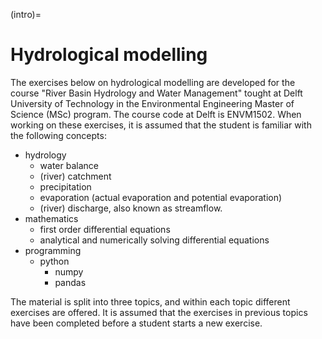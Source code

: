 (intro)=
# Hydrological modelling
The exercises below on hydrological modelling are developed for the course "River Basin Hydrology and Water Management" tought at Delft University of Technology in the Environmental Engineering Master of Science (MSc) program. The course code at Delft is ENVM1502. When working on these exercises, it is assumed that the student is familiar with the following concepts:

- hydrology
  - water balance
  - (river) catchment
  - precipitation
  - evaporation (actual evaporation and potential evaporation)
  - (river) discharge, also known as streamflow.
- mathematics
  - first order differential equations
  - analytical and numerically solving differential equations
- programming
  - python
    - numpy
    - pandas
 
The material is split into three topics, and within each topic different exercises are offered. It is assumed that the exercises in previous topics have been completed before a student starts a new exercise. 
